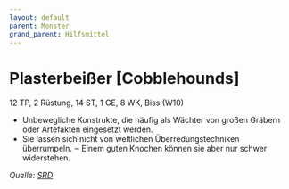 ```yaml
---
layout: default
parent: Monster
grand_parent: Hilfsmittel
---
```


# Plasterbeißer [Cobblehounds]
12 TP, 2 Rüstung, 14 ST, 1 GE, 8 WK, Biss (W10)
- Unbewegliche Konstrukte, die häufig als Wächter von großen Gräbern oder Artefakten eingesetzt werden.
- Sie lassen sich nicht von weltlichen Überredungstechniken überrumpeln. ‒ Einem guten Knochen können sie aber nur schwer widerstehen.

*Quelle: [SRD](/cairn-srd#bestiarium)*
